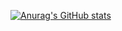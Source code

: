 [![Anurag's GitHub stats](https://github-readme-stats.vercel.app/api?username=MariiaS3)](https://github.com/MariiaS3/MariiaS3)
